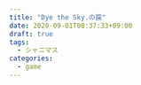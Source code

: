 ```yaml
---
title: "Dye the Sky.の罠"
date: 2020-09-01T00:37:33+09:00
draft: true
tags:
  - シャニマス
categories:
  - game
---
```

